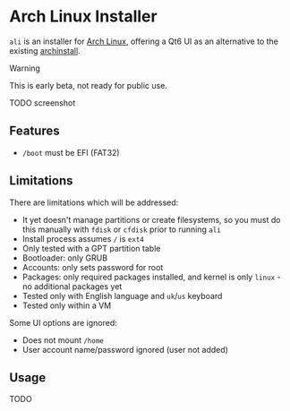 # Arch Linux Installer
`ali` is an installer for [Arch Linux](https://archlinux.org/), offering a Qt6 UI as an alternative to the existing [archinstall](https://wiki.archlinux.org/title/Archinstall).

> [!WARNING]
> This is early beta, not ready for public use.

TODO screenshot

## Features
- `/boot` must be EFI (FAT32) 

## Limitations
There are limitations which will be addressed:

- It yet doesn't manage partitions or create filesystems, so you must do this manually with `fdisk` or `cfdisk` prior to running `ali`
- Install process assumes `/` is `ext4`
- Only tested with a GPT partition table
- Bootloader: only GRUB
- Accounts: only sets password for root
- Packages: only required packages installed, and kernel is only `linux` - no additional packages yet
- Tested only with English language and `uk`/`us` keyboard
- Tested only within a VM

Some UI options are ignored:
- Does not mount `/home`
- User account name/password ignored (user not added)

## Usage
TODO
